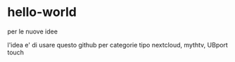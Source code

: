 # hello-world
per le nuove idee

l'idea e' di usare questo github per categorie tipo nextcloud, mythtv, UBport touch
